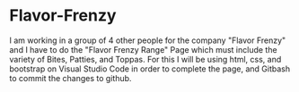# Flavor-Frenzy
I am working in a group of 4 other people for the company "Flavor Frenzy" and I have to do the "Flavor Frenzy Range" Page which must include the variety of Bites, Patties, and Toppas. For this I will be using html, css, and bootstrap on Visual Studio Code in order to complete the page, and Gitbash to commit the changes to github.
